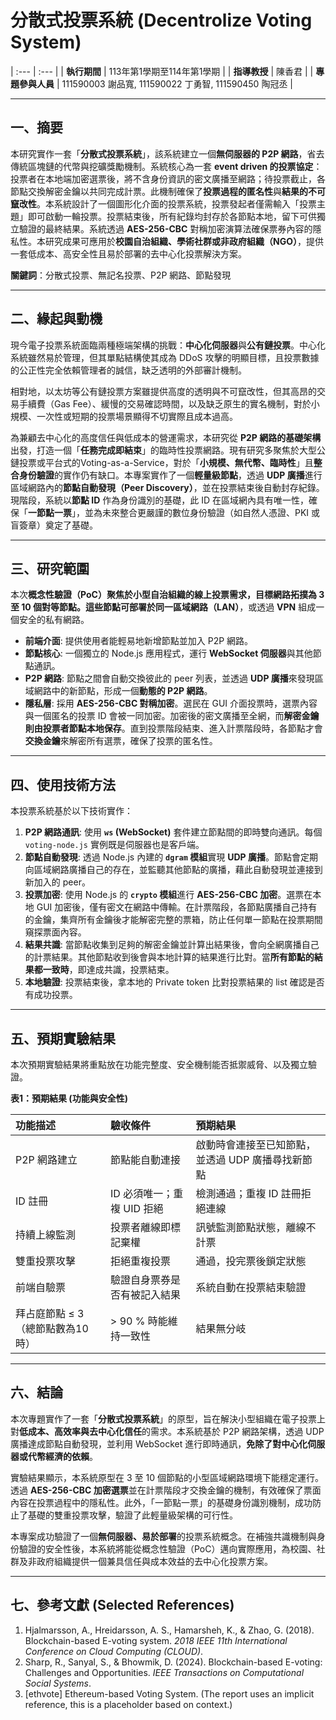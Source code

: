 # 分散式投票系統 (Decentrolize Voting System)

| :--- | :--- |
| **執行期間** | 113年第1學期至114年第1學期 |
| **指導教授** | 陳香君 |
| **專題參與人員** | 111590003 謝品寬, 111590022 丁勇智, 111590450 陶冠丞 |

---

## 一、摘要

本研究實作一套「**分散式投票系統**」，該系統建立一個**無伺服器的 P2P 網路**，省去傳統區塊鏈的代幣與挖礦獎勵機制。系統核心為一套 **event driven 的投票協定**：投票者在本地端加密選票後，將不含身份資訊的密文廣播至網路；待投票截止，各節點交換解密金鑰以共同完成計票。此機制確保了**投票過程的匿名性**與**結果的不可竄改性**。本系統設計了一個圖形化介面的投票系統，投票發起者僅需輸入「投票主題」即可啟動一輪投票。投票結束後，所有紀錄均封存於各節點本地，留下可供獨立驗證的最終結果。系統透過 **AES-256-CBC** 對稱加密演算法確保票券內容的隱私性。本研究成果可應用於**校園自治組織、學術社群或非政府組織（NGO）**，提供一套低成本、高安全性且易於部署的去中心化投票解決方案。

**關鍵詞**：分散式投票、無記名投票、P2P 網路、節點發現

---

## 二、緣起與動機

現今電子投票系統面臨兩種極端架構的挑戰：**中心化伺服器**與**公有鏈投票**。中心化系統雖然易於管理，但其單點結構使其成為 DDoS 攻擊的明顯目標，且投票數據的公正性完全依賴管理者的誠信，缺乏透明的外部審計機制。

相對地，以太坊等公有鏈投票方案雖提供高度的透明與不可竄改性，但其高昂的交易手續費（Gas Fee）、緩慢的交易確認時間，以及缺乏原生的實名機制，對於小規模、一次性或短期的投票場景顯得不切實際且成本過高。

為兼顧去中心化的高度信任與低成本的營運需求，本研究從 **P2P 網路的基礎架構**出發，打造一個「**任務完成即結束**」的臨時性投票網路。現有研究多聚焦於大型公鏈投票或平台式的Voting-as-a-Service，對於「**小規模、無代幣、臨時性**」且**整合身份驗證**的實作仍有缺口。本專案實作了一個**輕量級節點**，透過 **UDP 廣播**進行區域網路內的**節點自動發現（Peer Discovery）**，並在投票結束後自動封存紀錄。現階段，系統以**節點 ID** 作為身份識別的基礎，此 ID 在區域網內具有唯一性，確保「**一節點一票**」，並為未來整合更嚴謹的數位身份驗證（如自然人憑證、PKI 或盲簽章）奠定了基礎。

---

## 三、研究範圍

本次**概念性驗證（PoC）**聚焦於小型自治組織的線上投票需求，目標網路拓撲為 **3 至 10 個對等節點**。這些節點可部署於同一**區域網路（LAN）**，或透過 **VPN** 組成一個安全的私有網路。

* **前端介面**: 提供使用者能輕易地新增節點並加入 P2P 網路。
* **節點核心**: 一個獨立的 Node.js 應用程式，運行 **WebSocket 伺服器**與其他節點通訊。
* **P2P 網路**: 節點之間會自動交換彼此的 peer 列表，並透過 **UDP 廣播**來發現區域網路中的新節點，形成一個**動態的 P2P 網路**。
* **隱私層**: 採用 **AES-256-CBC 對稱加密**。選民在 GUI 介面投票時，選票內容與一個匿名的投票 ID 會被一同加密。加密後的密文廣播至全網，而**解密金鑰則由投票者節點本地保存**。直到投票階段結束、進入計票階段時，各節點才會**交換金鑰**來解密所有選票，確保了投票的匿名性。

---

## 四、使用技術方法

本投票系統基於以下技術實作：

1.  **P2P 網路通訊**: 使用 **`ws` (WebSocket)** 套件建立節點間的即時雙向通訊。每個 `voting-node.js` 實例既是伺服器也是客戶端。
2.  **節點自動發現**: 透過 Node.js 內建的 **`dgram` 模組**實現 **UDP 廣播**。節點會定期向區域網路廣播自己的存在，並監聽其他節點的廣播，藉此自動發現並連接到新加入的 peer。
3.  **投票加密**: 使用 Node.js 的 **`crypto` 模組**進行 **AES-256-CBC 加密**。選票在本地 GUI 加密後，僅有密文在網路中傳輸。在計票階段，各節點廣播自己持有的金鑰，集齊所有金鑰後才能解密完整的票箱，防止任何單一節點在投票期間窺探票面內容。
4.  **結果共識**: 當節點收集到足夠的解密金鑰並計算出結果後，會向全網廣播自己的計票結果。其他節點收到後會與本地計算的結果進行比對。當**所有節點的結果都一致時**，即達成共識，投票結束。
5.  **本地驗證**: 投票結束後，拿本地的 Private token 比對投票結果的 list 確認是否有成功投票。

---

## 五、預期實驗結果

本次預期實驗結果將重點放在功能完整度、安全機制能否抵禦威脅、以及獨立驗證。

**表1：預期結果 (功能與安全性)**

| 功能描述 | 驗收條件 | 預期結果 |
| :--- | :--- | :--- |
| P2P 網路建立 | 節點能自動連接 | 啟動時會連接至已知節點，並透過 UDP 廣播尋找新節點 |
| ID 註冊 | ID 必須唯一；重複 UID 拒絕 | 檢測通過；重複 ID 註冊拒絕連線 |
| 持續上線監測 | 投票者離線即標記棄權 | 訊號監測節點狀態，離線不計票 |
| 雙重投票攻擊 | 拒絕重複投票 | 通過，投完票後鎖定狀態 |
| 前端自驗票 | 驗證自身票券是否有被記入結果 | 系統自動在投票結束驗證 |
| 拜占庭節點 ≤ 3（總節點數為10時） | > 90 % 時能維持一致性 | 結果無分岐 |

---

## 六、結論

本次專題實作了一套「**分散式投票系統**」的原型，旨在解決小型組織在電子投票上對**低成本、高效率與去中心化信任**的需求。本系統基於 P2P 網路架構，透過 UDP 廣播達成節點自動發現，並利用 WebSocket 進行即時通訊，**免除了對中心化伺服器或代幣經濟的依賴**。

實驗結果顯示，本系統原型在 3 至 10 個節點的小型區域網路環境下能穩定運行。透過 **AES-256-CBC 加密選票**並在計票階段才交換金鑰的機制，有效確保了票面內容在投票過程中的隱私性。此外，「一節點一票」的基礎身份識別機制，成功防止了基礎的雙重投票攻擊，驗證了此輕量級架構的可行性。

本專案成功驗證了一個**無伺服器、易於部署**的投票系統概念。在補強共識機制與身份驗證的安全性後，本系統將能從概念性驗證（PoC）邁向實際應用，為校園、社群及非政府組織提供一個兼具信任與成本效益的去中心化投票方案。

---

## 七、參考文獻 (Selected References)

1.  Hjalmarsson, A., Hreidarsson, A. S., Hamarsheh, K., & Zhao, G. (2018). Blockchain-based E-voting system. *2018 IEEE 11th International Conference on Cloud Computing (CLOUD)*.
2.  Sharp, R., Sanyal, S., & Bhowmik, D. (2024). Blockchain-based E-voting: Challenges and Opportunities. *IEEE Transactions on Computational Social Systems*.
3.  [ethvote] Ethereum-based Voting System. (The report uses an implicit reference, this is a placeholder based on context.)